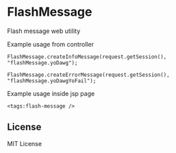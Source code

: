 # FlashMessage

Flash message web utility


Example usage from controller

	FlashMessage.createInfoMessage(request.getSession(), "flashMessage.yoDawg");

	FlashMessage.createErrorMessage(request.getSession(), "flashMessage.yoDawgYoFail");

Example usage inside jsp page

	<tags:flash-message />

## License

MIT License